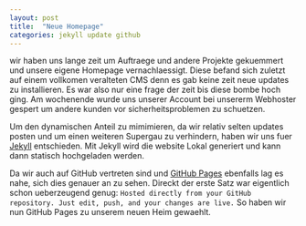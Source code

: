```yaml
---
layout: post
title:  "Neue Homepage"
categories: jekyll update github
---
```

wir haben uns lange zeit um Auftraege und andere Projekte gekuemmert und unsere eigene Homepage vernachlaessigt. Diese befand sich zuletzt auf einem vollkomen veralteten CMS denn es gab keine zeit neue updates zu installieren. Es war also nur eine frage der zeit bis diese bombe hoch ging. Am wochenende wurde uns unserer Account bei unsererm Webhoster gespert um andere kunden vor sicherheitsproblemen zu schuetzen.

Um den dynamischen Anteil zu mimimieren, da wir relativ selten updates posten und um einen weiteren Supergau zu verhindern, haben wir uns fuer [Jekyll](https://jekyllrb.com/) entschieden. Mit Jekyll wird die website Lokal generiert und kann dann statisch hochgeladen werden.

Da wir auch auf GitHub vertreten sind und [GitHub Pages](https://pages.github.com/) ebenfalls lag es nahe, sich dies genauer an zu sehen. Direckt der erste Satz war eigentlich schon ueberzeugend genug: `Hosted directly from your GitHub repository. Just edit, push, and your changes are live.` So haben wir nun GitHub Pages zu unserem neuen Heim gewaehlt.
